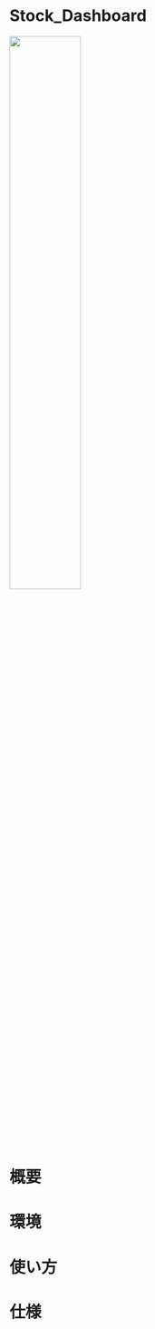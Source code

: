 # Stock_Dashboard

<img src="{https://github.com/Pugmon/Stock_Dashboard/blob/main/stock_app_screen.png}" width="50%" />


# 概要


# 環境


# 使い方


# 仕様


